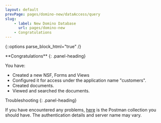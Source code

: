 ```yaml
---
layout: default
prevPage: pages/domino-new/dataAccess/query
slug:
    - label: New Domino Database
      url: pages/domino-new
    - Congratulations
---
```


{::options parse_block_html="true" /}

<div class="panel panel-success">
**Congratulations**
{: .panel-heading}
<div class="panel-body">

You have:
- Created a new NSF, Forms and Views
- Configured it for access under the application name "customers".
- Created documents.
- Viewed and searched the documents.
</div>
</div>

<div class="panel panel-warning">
Troubleshooting
{: .panel-heading}
<div class="panel-body">

If you have encountered any problems, <a href="../domino-new/postman/keep-notes.postman_collection.json">here</a> is the Postman collection you should have. The authentication details and server name may vary.
</div>
</div>